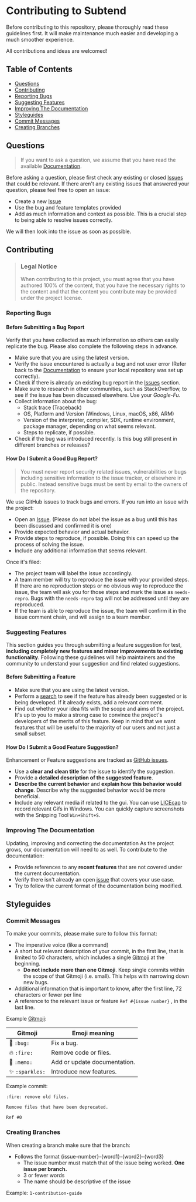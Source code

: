# Contributing to Subtend
Before contributing to this repository, please thoroughly read these guidelines first. It will make maintenance much easier and developing a much smoother experience. 

All contributions and ideas are welcomed!

## Table of Contents

- [Questions](#questions)
- [Contributing](#contributing)
- [Reporting Bugs](#reporting-bugs)
- [Suggesting Features](#suggesting-features)
- [Improving The Documentation](#improving-the-documentation)
- [Styleguides](#styleguides)
- [Commit Messages](#commit-messages)
- [Creating Branches](#creating-branches)

## Questions

> If you want to ask a question, we assume that you have read the available [Documentation](README.md).

Before asking a question, please first check any existing or closed [Issues](/issues) that could be relevant. If there aren't any existing issues that answered your question, 
please feel free to open an issue:
- Create a new [Issue](/issue/new)
- Use the bug and feature templates provided
- Add as much information and context as possible. This is a crucial step to being able to resolve issues correctly.

We will then look into the issue as soon as possible.

## Contributing

> ### Legal Notice <!-- omit in toc -->
> When contributing to this project, you must agree that you have authored 100% of the content, that you have the necessary rights to the content and that the content you contribute may be provided under the project license.

### Reporting Bugs

#### Before Submitting a Bug Report

Verify that you have collected as much information so others can easily replicate the bug. Please also complete the following steps in advance.

- Make sure that you are using the latest version.
- Verify the issue encountered is actually a bug and not user error (Refer back to the [Documentation](README.md) to ensure your local repository was set up correctly).
- Check if there is already an existing bug report in the [Issues](/issues) section.
- Make sure to research in other communities, such as StackOverflow, to see if the issue has been discussed elsewhere. Use your *Google-Fu*.
- Collect information about the bug:
  - Stack trace (Traceback)
  - OS, Platform and Version (Windows, Linux, macOS, x86, ARM)
  - Version of the interpreter, compiler, SDK, runtime environment, package manager, depending on what seems relevant.
  - Steps to replicate, if possible.
- Check if the bug was introduced recently. Is this bug still present in different branches or releases?

#### How Do I Submit a Good Bug Report?

> You must never report security related issues, vulnerabilities or bugs including sensitive information to the issue tracker, or elsewhere in public. Instead sensitive bugs must be sent by email to the owners of the repository.
<!-- Look into PGP -->

We use GitHub issues to track bugs and errors. If you run into an issue with the project:

- Open an [Issue](/issues/new). (Please do not label the issue as a bug until this has been discussed and confirmed it is one)
- Provide expected behavior and actual behavior.
- Provide steps to reproduce, if possible. Doing this can speed up the process of solving the issue. 
- Include any additional information that seems relevant.

Once it's filed:

- The project team will label the issue accordingly.
- A team member will try to reproduce the issue with your provided steps. If there are no reproduction steps or no obvious way to reproduce the issue, the team will ask you for those steps and mark the issue as `needs-repro`. Bugs with the `needs-repro` tag will not be addressed until they are reproduced.
- If the team is able to reproduce the issue, the team will confirm it in the issue comment chain, and will assign to a team member.

<!-- TODO: we probably want to change these tags -->


### Suggesting Features

This section guides you through submitting a feature suggestion for test, **including completely new features and minor improvements to existing functionality**. Following these guidelines will help maintainers and the community to understand your suggestion and find related suggestions.

#### Before Submitting a Feature

- Make sure that you are using the latest version.
- Perform a [search](/issues) to see if the feature has already been suggested or is being developed. If it already exists, add a relevant comment.
- Find out whether your idea fits with the scope and aims of the project. It's up to you to make a strong case to convince the project's developers of the merits of this feature. Keep in mind that we want features that will be useful to the majority of our users and not just a small subset.

#### How Do I Submit a Good Feature Suggestion?

Enhancement or Feature suggestions are tracked as [GitHub issues](/issues).

- Use a **clear and clean title** for the issue to identify the suggestion.
- Provide a **detailed description of the suggested feature**.
- **Describe the current behavior** and **explain how this behavior would change**. Describe why the suggested behavior would be more beneficial.
- Include any relevant media if related to the gui. You can use [LICEcap](https://www.cockos.com/licecap/) to record relevant Gifs in Windows. You can quickly capture screenshots with the Snipping Tool `Win+Shift+S`.

<!-- We need a feature template to reference here -->

### Improving The Documentation
Updating, improving and correcting the documentation
As the project grows, our documentation will need to as well. To contribute to the documentation:

- Provide references to any **recent features** that are not covered under the current documentation.
- Verify there isn't already an open [issue](/issues) that covers your use case. 
- Try to follow the current format of the documentation being modified.

## Styleguides
### Commit Messages
To make your commits, please make sure to follow this format: 

- The imperative voice (like a command)
- A short but relevant description of your commit, in the first line, that is limited to 50 characters, which includes a single [Gitmoji](https://gitmoji.dev/) at the beginning.
  - **Do not include more than one Gitmoji**. Keep single commits within the scope of that Gitmoji (i.e. small). This helps with narrowing down new bugs.
- Additional information that is important to know, after the first line, 72 characters or fewer per line
- A reference to the relevant issue or feature `Ref #{issue number}` , in the last line. 

Example [Gitmoji](https://gitmoji.dev/):

| Gitmoji         | Emoji meaning |
| ------------- | ------------- |
| :bug: `:bug:` | Fix a bug.  |
| :fire: `:fire:`  | Remove code or files.  |
| :memo: `:memo:` | Add or update documentation. |
| :sparkles: `:sparkles:` | Introduce new features. |

Example commit: 
```
:fire: remove old files.  
  
Remove files that have been deprecated.  
  
Ref #0
```

### Creating Branches
When creating a branch make sure that the branch:
- Follows the format {issue-number}-{word1}-{word2}-{word3}
    - The issue number must match that of the issue being worked. **One issue per branch.**
    - 3 or fewer words
    - The name should be descriptive of the issue

Example: `1-contribution-guide`